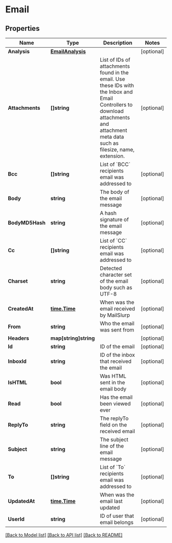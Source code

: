 # Email

## Properties

Name | Type | Description | Notes
------------ | ------------- | ------------- | -------------
**Analysis** | [**EmailAnalysis**](EmailAnalysis.md) |  | [optional] 
**Attachments** | **[]string** | List of IDs of attachments found in the email. Use these IDs with the Inbox and Email Controllers to download attachments and attachment meta data such as filesize, name, extension. | [optional] 
**Bcc** | **[]string** | List of &#x60;BCC&#x60; recipients email was addressed to | [optional] 
**Body** | **string** | The body of the email message | [optional] 
**BodyMD5Hash** | **string** | A hash signature of the email message | [optional] 
**Cc** | **[]string** | List of &#x60;CC&#x60; recipients email was addressed to | [optional] 
**Charset** | **string** | Detected character set of the email body such as UTF-8 | [optional] 
**CreatedAt** | [**time.Time**](time.Time.md) | When was the email received by MailSlurp | [optional] 
**From** | **string** | Who the email was sent from | [optional] 
**Headers** | **map[string]string** |  | [optional] 
**Id** | **string** | ID of the email | [optional] 
**InboxId** | **string** | ID of the inbox that received the email | [optional] 
**IsHTML** | **bool** | Was HTML sent in the email body | [optional] 
**Read** | **bool** | Has the email been viewed ever | [optional] 
**ReplyTo** | **string** | The replyTo field on the received email | [optional] 
**Subject** | **string** | The subject line of the email message | [optional] 
**To** | **[]string** | List of &#x60;To&#x60; recipients email was addressed to | [optional] 
**UpdatedAt** | [**time.Time**](time.Time.md) | When was the email last updated | [optional] 
**UserId** | **string** | ID of user that email belongs | [optional] 

[[Back to Model list]](../README.md#documentation-for-models) [[Back to API list]](../README.md#documentation-for-api-endpoints) [[Back to README]](../README.md)


